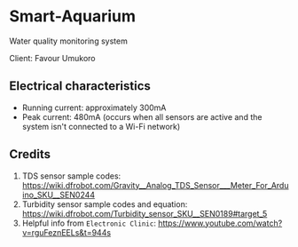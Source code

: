 # Smart-Aquarium
Water quality monitoring system  

Client: Favour Umukoro   

## Electrical characteristics  
- Running current: approximately 300mA  
- Peak current: 480mA (occurs when all sensors are active and the system isn't connected to a Wi-Fi network)  

## Credits  
1. TDS sensor sample codes: https://wiki.dfrobot.com/Gravity__Analog_TDS_Sensor___Meter_For_Arduino_SKU__SEN0244   
2. Turbidity sensor sample codes and equation: https://wiki.dfrobot.com/Turbidity_sensor_SKU__SEN0189#target_5   
3. Helpful info from ``Electronic Clinic``: https://www.youtube.com/watch?v=rguFeznEELs&t=944s  



